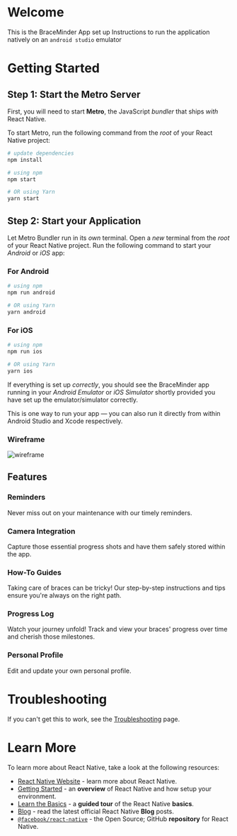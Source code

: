# Welcome

This is the BraceMinder App set up Instructions to run the application natively on an ` android studio ` emulator 

# Getting Started

## Step 1: Start the Metro Server

First, you will need to start **Metro**, the JavaScript _bundler_ that ships _with_ React Native.

To start Metro, run the following command from the _root_ of your React Native project:

```bash
# update dependencies
npm install

# using npm
npm start

# OR using Yarn
yarn start
```

## Step 2: Start your Application

Let Metro Bundler run in its _own_ terminal. Open a _new_ terminal from the _root_ of your React Native project. Run the following command to start your _Android_ or _iOS_ app:

### For Android

```bash
# using npm
npm run android

# OR using Yarn
yarn android
```

### For iOS

```bash
# using npm
npm run ios

# OR using Yarn
yarn ios
```

If everything is set up _correctly_, you should see the BraceMinder app running in your _Android Emulator_ or _iOS Simulator_ shortly provided you have set up the emulator/simulator correctly.

This is one way to run your app — you can also run it directly from within Android Studio and Xcode respectively.

### Wireframe
![wireframe](https://github.com/farhayden/BraceMinder/assets/83677511/377660f9-33a3-49d2-9622-3d1e66708c3f)

## Features

### Reminders
Never miss out on your maintenance with our timely reminders.

### Camera Integration
Capture those essential progress shots and have them safely stored within the app.

### How-To Guides 
Taking care of braces can be tricky! Our step-by-step instructions and tips ensure you're always on the right path.

### Progress Log
Watch your journey unfold! Track and view your braces' progress over time and cherish those milestones.

### Personal Profile
Edit and update your own personal profile.


# Troubleshooting

If you can't get this to work, see the [Troubleshooting](https://reactnative.dev/docs/troubleshooting) page.

# Learn More

To learn more about React Native, take a look at the following resources:

- [React Native Website](https://reactnative.dev) - learn more about React Native.
- [Getting Started](https://reactnative.dev/docs/environment-setup) - an **overview** of React Native and how setup your environment.
- [Learn the Basics](https://reactnative.dev/docs/getting-started) - a **guided tour** of the React Native **basics**.
- [Blog](https://reactnative.dev/blog) - read the latest official React Native **Blog** posts.
- [`@facebook/react-native`](https://github.com/facebook/react-native) - the Open Source; GitHub **repository** for React Native.
